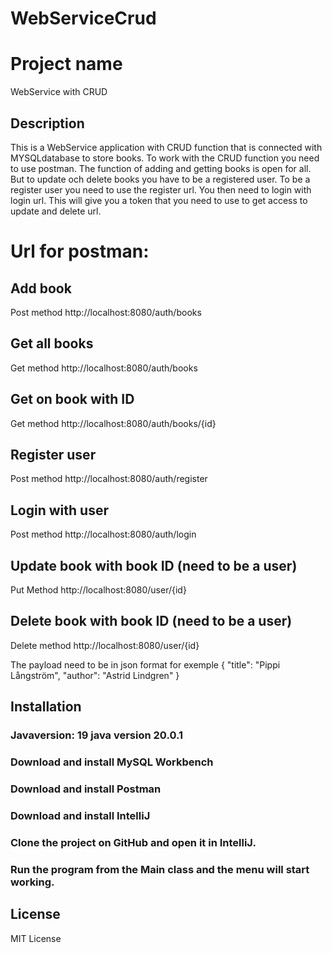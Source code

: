 # WebServiceCrud

# Project name
WebService with CRUD

## Description
This is a WebService application with CRUD function that is connected with MYSQLdatabase to store books.
To work with the CRUD function you need to use postman.
The function of adding and getting books is open for all. But to update och delete books you have to be a registered
user. To be a register user you need to use the register url. You then need to login with login url. This will give you
a token that you need to use to get access to update and delete url.

# Url for postman:
## Add book
Post method
http://localhost:8080/auth/books
## Get all books
Get method
http://localhost:8080/auth/books
## Get on book with ID
Get method
http://localhost:8080/auth/books/{id}
## Register user
Post method
http://localhost:8080/auth/register
## Login with user
Post method
http://localhost:8080/auth/login
## Update book with book ID (need to be a user)
Put Method 
http://localhost:8080/user/{id}
## Delete book with book ID (need to be a user)
Delete method
http://localhost:8080/user/{id}

The payload need to be in json format for exemple
{
"title": "Pippi Långström",
"author": "Astrid Lindgren"
}

## Installation
### Javaversion: 19 java version 20.0.1
### Download and install MySQL Workbench
### Download and install Postman
### Download and install IntelliJ
### Clone the project on GitHub and open it in IntelliJ.
### Run the program from the Main class and the menu will start working.

## License
MIT License
